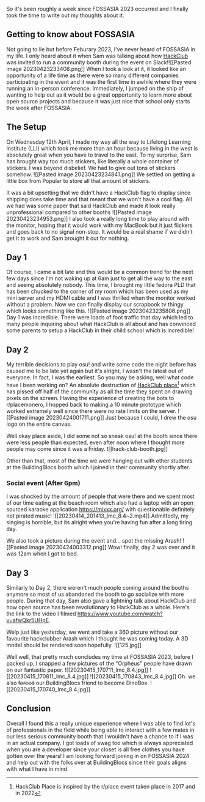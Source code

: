 So it's been roughly a week since FOSSASIA 2023 occurred and I finally took the time to write out my thoughts about it. 

## Getting to know about FOSSASIA
Not going to lie but before Feburary 2023, I've never heard of FOSSASIA in my life. I only heard about it when Sam was talking about how [HackClub](https://hackclub.com) was invited to run a community booth during the event on Slack!![[Pasted image 20230423233408.png]]
When I took a look at it, it looked like an opportunity of a life time as there were so many different companies participating in the event and it was the first time in awhile where they were running an in-person conference. Immediately, I jumped on the ship of wanting to help out as it would be a great opportunity to learn more about open source projects and because it was just nice that school only starts the week after FOSSASIA.

## The Setup
On Wednesday 12th April, I made my way all the way to Lifelong Learning Institute (LLI) which took me more than an hour because living in the west is absolutely great when you have to travel to the east. To my surprise, Sam has brought way too much stickers, like literally a whole container of stickers. I was beyond disbelief. We had to give out tons of stickers somehow.
![[Pasted image 20230423234841.png]]
We settled on getting a little box from Popular to store all that amount of stickers. 

It was a bit upsetting that we didn't have a HackClub flag to display since shipping does take time and that meant that we won't have a cool flag. All we had was some paper that said HackClub and made it look really unprofessional compared to other booths
![[Pasted image 20230423234953.png]]
I also took a really long time to play around with the monitor, hoping that it would work with my MacBook but it just flickers and goes back to no signal non-stop. It would be a real shame if we didn't get it to work and Sam brought it out for nothing.

## Day 1
Of course, I came a bit late and this would be a common trend for the next few days since I'm not waking up at 6am just to get all the way to the east and seeing absolutely nobody. This time, I brought my little fedora PLD that has been chucked to the corner of my room which has been used as my mini server and my HDMI cable and I was thrilled when the monitor worked without a problem. Now we can finally display our scrapbook tv thingy which looks something like this.
![[Pasted image 20230423235806.png]]
Day 1 was incredible. There were loads of foot traffic that day which led to many people inquiring about what HackClub is all about and has convinced some parents to setup a HackClub in their child school which is incredible!

## Day 2
My terrible decisions to play osu! and write some code the night before has caused me to be late yet again but it's alright, I wasn't the latest out of everyone. In fact, I was the earliest. 
So you may be asking, well what code have I been working on? An absolute destruction of [HackClub place](https://place.hackclub.com)[^1] which has pissed off half of the community as all the time they spent on drawing pixels on the screen. Having the experience of creating the bots to r/placemonero, I hopped back to making a 10 minute prototype which worked extremely well since there were no rate limits on the server.
![[Pasted image 20230424001711.png]]
Just because I could, I drew the osu logo on the entire canvas.

Well okay place aside, I did some not so sneak osu! at the booth since there were less people than expected, even after noon where I thought more people may come since it was a Friday.
![[hack-club-booth.jpg]]

Other than that, most of the time we were hanging out with other students at the BuildingBlocs booth which I joined in their community shortly after.
### Social event (After 6pm)
I was shocked by the amount of people that were there and we spent most of our time eating at the beach room which also had a laptop with an open sourced karaoke application https://mixxx.org/ with questionable definitely not pirated music!
![[20230414_201413_lmc_8.4~2.mp4]]
Admittedly, my singing is horrible, but its alright when you're having fun after a long tiring day.

We also took a picture during the event and... spot the missing Arash!
![[Pasted image 20230424003312.png]]
Wow! finally, day 2 was over and it was 12am when I got to bed.

## Day 3
Similarly to Day 2, there weren't much people coming around the booths anymore so most of us abandoned the booth to go socialize with more people. 
During that day, Sam also gave a lightning talk about HackClub and how open source has been revolutionary to HackClub as a whole. Here's the link to the video I filmed https://www.youtube.com/watch?v=afwQkr5UHpE.

Welp just like yesterday, we went and take a 360 picture without our favourite hackclubber Arash which I thought he was coming today. A 3D model should be rendered soon hopefully.
![[125.jpg]]

Well well, that pretty much concludes my time at FOSSASIA 2023, before I packed up, I snapped a few pictures of the "Orpheus" people have drawn on our fantastic paper.
![[20230415_170711_lmc_8.4.jpg]]
![[20230415_170811_lmc_8.4.jpg]]
![[20230415_170843_lmc_8.4.jpg]]
Oh. we also ~~forced~~ our BuildingBlocs friend to become DinoBox.
![[20230415_170740_lmc_8.4.jpg]]
## Conclusion
Overall I found this a really unique experience where I was able to find lot's of professionals in the field while being able to interact with a few mates in our less serious community booth that I wouldn't have a chance to if I was in an actual company. I got loads of swag too which is always appreciated when you are a developer since your closet is all free clothes you have gotten over the years! I am looking forward joining in on FOSSASIA 2024 and help out with the folks over at BuildingBlocs since their goals aligns with what I have in mind
 
[^1]: HackClub Place is inspired by the r/place event taken place in 2017 and in 2022